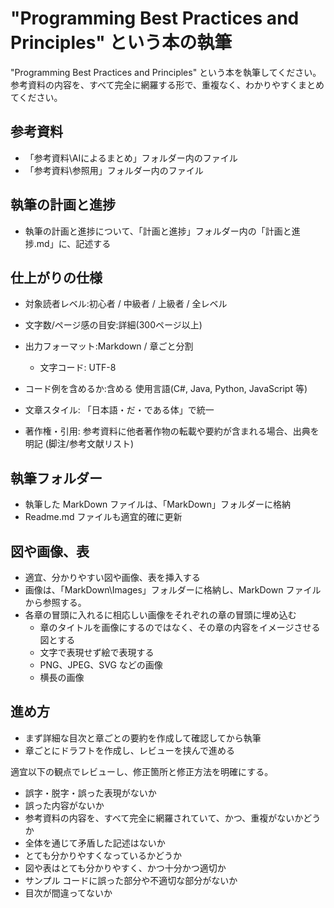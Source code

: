 # "Programming Best Practices and Principles" という本の執筆

"Programming Best Practices and Principles" という本を執筆してください。
参考資料の内容を、すべて完全に網羅する形で、重複なく、わかりやすくまとめてください。

## 参考資料

- 「参考資料\AIによるまとめ」フォルダー内のファイル
- 「参考資料\参照用」フォルダー内のファイル

## 執筆の計画と進捗

- 執筆の計画と進捗について、「計画と進捗」フォルダー内の「計画と進捗.md」に、記述する

## 仕上がりの仕様

- 対象読者レベル:初心者 / 中級者 / 上級者 / 全レベル

- 文字数/ページ感の目安:詳細(300ページ以上)
- 出力フォーマット:Markdown / 章ごと分割
  - 文字コード: UTF-8
- コード例を含めるか:含める 使用言語(C#, Java, Python, JavaScript 等)

- 文章スタイル: 「日本語・だ・である体」で統一
- 著作権・引用: 参考資料に他者著作物の転載や要約が含まれる場合、出典を明記 (脚注/参考文献リスト)

## 執筆フォルダー

- 執筆した MarkDown ファイルは、「MarkDown」フォルダーに格納
- Readme.md ファイルも適宜的確に更新

## 図や画像、表

- 適宜、分かりやすい図や画像、表を挿入する
- 画像は、「MarkDown\Images」フォルダーに格納し、MarkDown ファイルから参照する。
- 各章の冒頭に入れるに相応しい画像をそれぞれの章の冒頭に埋め込む
  - 章のタイトルを画像にするのではなく、その章の内容をイメージさせる図とする
  - 文字で表現せず絵で表現する
  - PNG、JPEG、SVG などの画像
  - 横長の画像

## 進め方

- まず詳細な目次と章ごとの要約を作成して確認してから執筆
- 章ごとにドラフトを作成し、レビューを挟んで進める

適宜以下の観点でレビューし、修正箇所と修正方法を明確にする。

- 誤字・脱字・誤った表現がないか
- 誤った内容がないか
- 参考資料の内容を、すべて完全に網羅されていて、かつ、重複がないかどうか
- 全体を通じて矛盾した記述はないか
- とても分かりやすくなっているかどうか
- 図や表はとても分かりやすく、かつ十分かつ適切か
- サンプル コードに誤った部分や不適切な部分がないか
- 目次が間違ってないか

